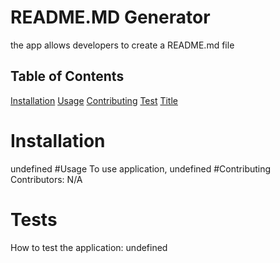 # README.MD Generator
the app allows developers to create a README.md file
## Table of Contents
[Installation](#Installation)
[Usage](#Usage)
[Contributing](#contributing)
[Test](#test)
[Title](#Title)
# Installation
undefined
#Usage
To use application, undefined
#Contributing 
Contributors: N/A
# Tests
How to test the application: undefined
